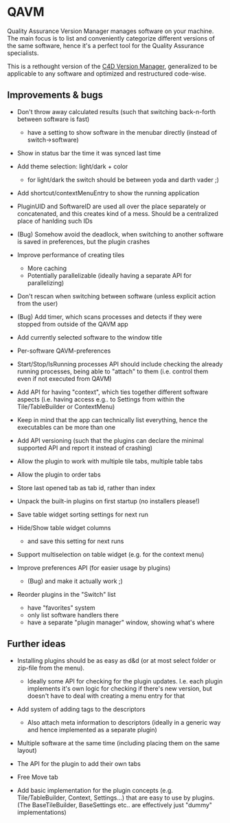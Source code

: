 # QAVM

Quality Assurance Version Manager manages software on your machine. The main focus is to list and conveniently categorize different versions of the same software, hence it's a perfect tool for the Quality Assurance specialists.

This is a rethought version of the [C4D Version Manager](https://github.com/wi1k1n/cinema4d_version_manager), generalized to be applicable to any software and optimized and restructured code-wise.

## Improvements & bugs

* Don't throw away calculated results (such that switching back-n-forth between software is fast)
	* have a setting to show software in the menubar directly (instead of switch->software)

* Show in status bar the time it was synced last time

* Add theme selection: light/dark + color
	* for light/dark the switch should be between yoda and darth vader ;)

* Add shortcut/contextMenuEntry to show the running application

* PluginUID and SoftwareID are used all over the place separately or concatenated, and this creates kind of a mess. Should be a centralized place of hanlding such IDs

* (Bug) Somehow avoid the deadlock, when switching to another software is saved in preferences, but the plugin crashes

* Improve performance of creating tiles
	* More caching
	* Potentially parallelizable (ideally having a separate API for parallelizing)

* Don't rescan when switching between software (unless explicit action from the user)

* (Bug) Add timer, which scans processes and detects if they were stopped from outside of the QAVM app

* Add currently selected software to the window title

* Per-software QAVM-preferences

* Start/Stop/IsRunning processes API should include checking the already running processes, being able to "attach" to them (i.e. control them even if not executed from QAVM)

* Add API for having "context", which ties together different software aspects (i.e. having access e.g.. to Settings from within the Tile/TableBuilder or ContextMenu)

* Keep in mind that the app can technically list everything, hence the executables can be more than one

* Add API versioning (such that the plugins can declare the minimal supported API and report it instead of crashing)

* Allow the plugin to work with multiple tile tabs, multiple table tabs

* Allow the plugin to order tabs

* Store last opened tab as tab id, rather than index

* Unpack the built-in plugins on first startup (no installers please!)

* Save table widget sorting settings for next run

* Hide/Show table widget columns
	* and save this setting for next runs

* Support multiselection on table widget (e.g. for the context menu)

* Improve preferences API (for easier usage by plugins)
	* (Bug) and make it actually work ;)

* Reorder plugins in the "Switch" list
	* have "favorites" system
	* only list software handlers there
	* have a separate "plugin manager" window, showing what's where

## Further ideas

* Installing plugins should be as easy as d&d (or at most select folder or zip-file from the menu).
	* Ideally some API for checking for the plugin updates. I.e. each plugin implements it's own logic for checking if there's new version, but doesn't have to deal with creating a menu entry for that

* Add system of adding tags to the descriptors
	* Also attach meta information to descriptors (ideally in a generic way and hence implemented as a separate plugin)

* Multiple software at the same time (including placing them on the same layout)

* The API for the plugin to add their own tabs

* Free Move tab

* Add basic implementation for the plugin concepts (e.g. Tile/TableBuilder, Context, Settings...) that are easy to use by plugins. (The BaseTileBuilder, BaseSettings etc.. are effectively just "dummy" implementations)